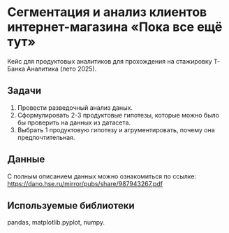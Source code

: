 # Сегментация и анализ клиентов интернет-магазина «Пока все ещё тут»
Кейс для продуктовых аналитиков для прохождения на стажировку Т-Банка Аналитика (лето 2025).
## Задачи
1. Провести разведочный анализ даных.
2. Сформулировать 2-3 продуктовые гипотезы, которые можно было бы проверить на данных из датасета.
3. Выбрать 1 продуктовую гипотезу и агрументировать, почему она предпочтительная.
## Данные
С полным описанием данных можно ознакомиться по ссылке: https://dano.hse.ru/mirror/pubs/share/987943267.pdf

## Используемые библиотеки 
pandas, matplotlib.pyplot, numpy.
